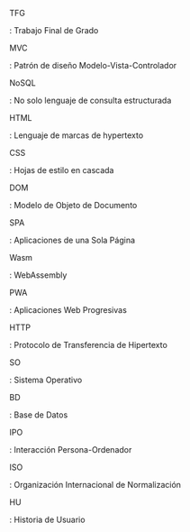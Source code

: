 <span id='TFG'>TFG</span>

: Trabajo Final de Grado

<span id='MVC'>MVC</span>

: Patrón de diseño Modelo-Vista-Controlador

<span id='NoSQL'>NoSQL</span>

: No solo lenguaje de consulta estructurada

<span id='HTML'>HTML</span>

: Lenguaje de marcas de hypertexto

<span id='CSS'>CSS</span>

: Hojas de estilo en cascada

<span id='DOM'>DOM</span>

: Modelo de Objeto de Documento

<span id='SPA'>SPA</span>

: Aplicaciones de una Sola Página

<span id='Wasm'>Wasm</span>

: WebAssembly

<span id='PWA'>PWA</span>

: Aplicaciones Web Progresivas

<span id='HTTP'>HTTP</span>

: Protocolo de Transferencia de Hipertexto

<span id='SO'>SO</span>

: Sistema Operativo

<span id='BD'>BD</span>

: Base de Datos

<span id='IPO'>IPO</span>

: Interacción Persona-Ordenador

<span id='ISO'>ISO</span>

: Organización Internacional de Normalización

<span id='HU'>HU</span>

: Historia de Usuario


